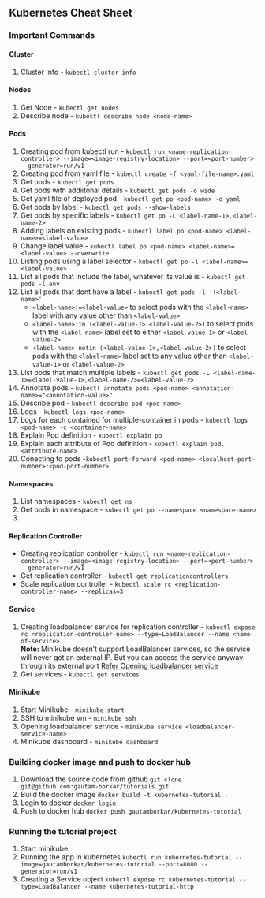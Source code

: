 ## Kubernetes Cheat Sheet
### Important Commands
#### Cluster
1. Cluster Info - `kubectl cluster-info`

#### Nodes
1. Get Node - `kubectl get nodes`
2. Describe node - `kubectl describe node <node-name>`

#### Pods
1. Creating pod from kubectl run - `kubectl run <name-replication-controller> --image=<image-registry-location> --port=<port-number> --generator=run/v1`
1. Creating pod from yaml file - `kubectl create -f <yaml-file-name>.yaml`
1. Get pods - `kubectl get pods`
1. Get pods with addiitonal details - `kubectl get pods -o wide`
1. Get yaml file of deployed pod - `kubectl get po <pod-name> -o yaml`
1. Get pods by label - `kubectl get pods --show-labels`
1. Get pods by specific labels - `kubectl get po -L <label-name-1>,<label-name-2>`
1. Adding labels on existing pods - `kubectl label po <pod-name> <label-name>=<label-value>`
1. Change label value - `kubectl label po <pod-name> <label-name>=<label-value> --overwrite`
1. Listing pods using a label selector - `kubectl get po -l <label-name>=<label-value>`
1. List all pods that include the label, whatever its value is - `kubectl get pods -l env`
1. List all pods that dont have a label - `kubectl get pods -l '!<label-name>'`
   - `<label-name>!=<label-value>` to select pods with the `<label-name>` label with any value other than `<label-value>`
   - `<label-name> in (<label-value-1>,<label-value-2>)` to select pods with the `<label-name>` label set to either `<label-value-1>` or `<label-value-2>`
   - `<label-name> notin (<label-value-1>,<label-value-2>)` to select pods with the `<label-name>` label set to any value other than `<label-value-1>` or `<label-value-2>`
1. List pods that match multiple labels - `kubectl get pods -L <label-name-1>=<label-value-1>,<label-name-2>=<label-value-2>`
1. Annotate pods - `kubectl annotate pods <pod-name> <annotation-name>="<annotation-value>"`
1. Describe pod - `kubectl describe pod <pod-name>`
1. Logs - `kubectl logs <pod-name>`
1. Logs for each contained for multiple-container in pods - `kubectl logs <pod-name> -c <container-name>`
1. Explain Pod definition - `kubectl explain po`
1. Explain each attribute of Pod definition - `kubectl explain pod.<attribute-name>`
1. Conecting to pods -`kubectl port-forward <pod-name> <localhost-port-number>:<pod-port-number>`

#### Namespaces
1. List namespaces - `kubectl get ns`
1. Get pods in namespace - `kubectl get po --namespace <namespace-name>`
1. 

#### Replication Controller
- Creating replication controller - `kubectl run <name-replication-controller> --image=<image-registry-location> --port=<port-number> --generator=run/v1`
- Get replication controller - `kubectl get replicationcontrollers`
- Scale replication controller - `kubectl scale rc <replication-controller-name> --replicas=3`

#### Service
1. Creating loadbalancer service for replication controller - `kubectl expose rc <replication-controller-name> --type=LoadBalancer --name <name-of-service>` <BR>
  **Note:** Minikube doesn’t support LoadBalancer services, so the service will never get an external IP. But you can access the service anyway through its external port  [Refer Opening loadbalancer service](https://github.com/gautam-borkar/tutorials/blob/master/kubernetes/README.md#minikube)<BR>
2. Get services - `kubectl get services`

#### Minikube
1. Start Minikube - `minikube start`
2. SSH to minikube vm - `minikube ssh`
3. Opening loadbalancer service - `minikube service <loadbalancer-service-name>`
4. Minikube dashboard - `minikube dashboard`

### Building docker image and push to docker hub
1. Download the source code from github
  `git clone git@github.com:gautam-borkar/tutorials.git`
2. Build the docker image
  `docker build -t kubernetes-tutorial .`
3. Login to docker
  `docker login`
4. Push to docker hub
  `docker push gautamborkar/kubernetes-tutorial`
  
### Running the tutorial project
1. Start minikube
2. Running the app in kubernetes
  `kubectl run kubernetes-tutorial --image=gautamborkar/kubernetes-tutorial --port=8080 --generator=run/v1`
3. Creating a Service object 
  `kubectl expose rc kubernetes-tutorial --type=LoadBalancer --name kubernetes-tutorial-http`

